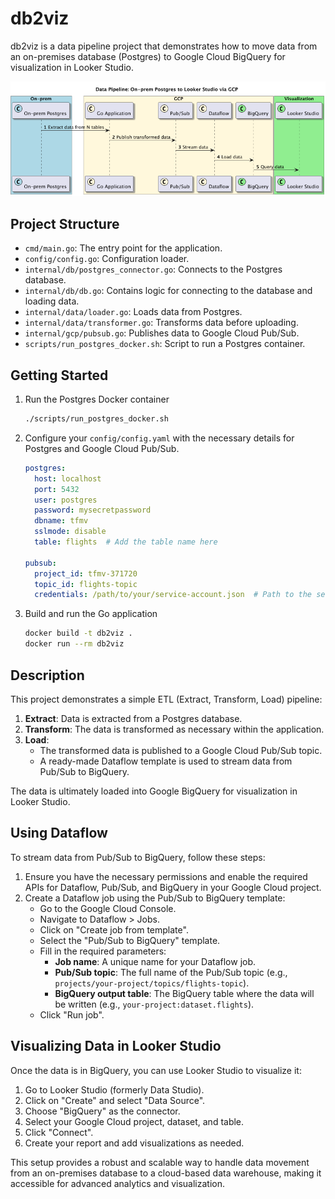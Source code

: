 # db2viz

db2viz is a data pipeline project that demonstrates how to move data from an on-premises database (Postgres) to Google Cloud BigQuery for visualization in Looker Studio.

![db2viz](assets/db2viz.png)

## Project Structure

- `cmd/main.go`: The entry point for the application.
- `config/config.go`: Configuration loader.
- `internal/db/postgres_connector.go`: Connects to the Postgres database.
- `internal/db/db.go`: Contains logic for connecting to the database and loading data.
- `internal/data/loader.go`: Loads data from Postgres.
- `internal/data/transformer.go`: Transforms data before uploading.
- `internal/gcp/pubsub.go`: Publishes data to Google Cloud Pub/Sub.
- `scripts/run_postgres_docker.sh`: Script to run a Postgres container.

## Getting Started

1. Run the Postgres Docker container

    ```sh
    ./scripts/run_postgres_docker.sh
    ```

2. Configure your `config/config.yaml` with the necessary details for Postgres and Google Cloud Pub/Sub.

    ```yaml
    postgres:
      host: localhost
      port: 5432
      user: postgres
      password: mysecretpassword
      dbname: tfmv
      sslmode: disable
      table: flights  # Add the table name here

    pubsub:
      project_id: tfmv-371720
      topic_id: flights-topic
      credentials: /path/to/your/service-account.json  # Path to the service account JSON file
    ```

3. Build and run the Go application

    ```sh
    docker build -t db2viz .
    docker run --rm db2viz
    ```

## Description

This project demonstrates a simple ETL (Extract, Transform, Load) pipeline:

1. **Extract**: Data is extracted from a Postgres database.
2. **Transform**: The data is transformed as necessary within the application.
3. **Load**: 
   - The transformed data is published to a Google Cloud Pub/Sub topic.
   - A ready-made Dataflow template is used to stream data from Pub/Sub to BigQuery.

The data is ultimately loaded into Google BigQuery for visualization in Looker Studio.

## Using Dataflow

To stream data from Pub/Sub to BigQuery, follow these steps:

1. Ensure you have the necessary permissions and enable the required APIs for Dataflow, Pub/Sub, and BigQuery in your Google Cloud project.
2. Create a Dataflow job using the Pub/Sub to BigQuery template:
    - Go to the Google Cloud Console.
    - Navigate to Dataflow > Jobs.
    - Click on "Create job from template".
    - Select the "Pub/Sub to BigQuery" template.
    - Fill in the required parameters:
        - **Job name**: A unique name for your Dataflow job.
        - **Pub/Sub topic**: The full name of the Pub/Sub topic (e.g., `projects/your-project/topics/flights-topic`).
        - **BigQuery output table**: The BigQuery table where the data will be written (e.g., `your-project:dataset.flights`).
    - Click "Run job".

## Visualizing Data in Looker Studio

Once the data is in BigQuery, you can use Looker Studio to visualize it:

1. Go to Looker Studio (formerly Data Studio).
2. Click on "Create" and select "Data Source".
3. Choose "BigQuery" as the connector.
4. Select your Google Cloud project, dataset, and table.
5. Click "Connect".
6. Create your report and add visualizations as needed.

This setup provides a robust and scalable way to handle data movement from an on-premises database to a cloud-based data warehouse, making it accessible for advanced analytics and visualization.
